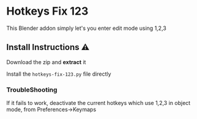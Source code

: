 # Hotkeys Fix 123

This Blender addon simply let's you enter edit mode using 1,2,3 


## Install Instructions ⚠️
Download the zip and **extract** it 

Install the `hotkeys-fix-123.py` file directly

### TroubleShooting 
If it fails to work, deactivate the current hotkeys which  use 1,2,3 in object mode, from Preferences->Keymaps
